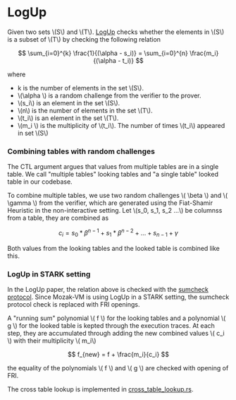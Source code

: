 # LogUp

Given two sets \\(S\\) and \\(T\\). [LogUp] checks whether the elements in \\(S\\) is a subset of \\(T\\) by checking
the following relation

$$
\sum_{i=0}^{k} \frac{1}{(\alpha - s_i)} = \sum_{i=0}^{n} \frac{m_i}{(\alpha - t_i)}
$$

where
* k is the number of elements in the set \\(S\\).
* \\(\alpha \\) is a random challenge from the verifier to the prover.
* \\(s_i\\) is an element in the set \\(S\\).
* \\(n\\) is the number of elements in the set \\(T\\).
* \\(t_i\\) is an element in the set \\(T\\).
* \\(m_i \\) is the multiplicity of \\(t_i\\). The number of times \\(t_i\\) appeared in set \\(S\\)

### Combining tables with random challenges

The CTL argument argues that values from multiple tables are in a single table. We call "multiple tables" looking tables
and "a single table" looked table in our codebase.

To combine multiple tables, we use two random challenges \\( \beta \\) and \\( \gamma \\) from the verifier, which are generated using
the Fiat-Shamir Heuristic in the non-interactive setting. Let \\(s_0, s_1, s_2 ...\\) be columnss from a table, they are combined as

$$
c_i = s_0*\beta^{n-1} + s_1*\beta^{n-2} + ... + s_{n-1} + \gamma
$$

Both values from the looking tables and the looked table is combined like this.

### LogUp in STARK setting

In the LogUp paper, the relation above is checked with the [sumcheck protocol]. Since Mozak-VM is using LogUp in a STARK setting, the sumcheck protocol
check is replaced with FRI openings.

A "running sum" polynomial \\( f \\) for the looking tables and a polynomial \\( g \\) for the looked table is kepted through the execution traces. At each step, they are accumulated through adding the new combined values \\( c_i \\) with their multiplicity \\( m_i\\)

$$
f_{new} = f + \frac{m_i}{c_i}
$$

the equality of the polynomials \\( f \\) and \\( g \\) are checked with opening of FRI.

The cross table lookup is implemented in [cross_table_lookup.rs].

[LogUp]: https://eprint.iacr.org/2022/1530.pdf
[sumcheck protocol]: https://dl.acm.org/doi/pdf/10.1145/146585.146605
[cross_table_lookup.rs]: ../../circuits/src/cross_table_lookup.rs
